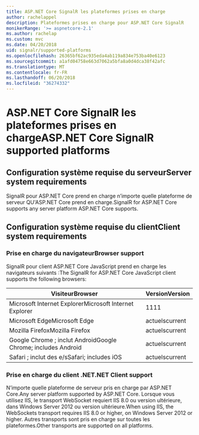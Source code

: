```yaml
---
title: ASP.NET Core SignalR les plateformes prises en charge
author: rachelappel
description: Plateformes prises en charge pour ASP.NET Core SignalR
monikerRange: '>= aspnetcore-2.1'
ms.author: rachelap
ms.custom: mvc
ms.date: 04/20/2018
uid: signalr/supported-platforms
ms.openlocfilehash: 26365bf62ac935eda4ab119a834e753ba40e6123
ms.sourcegitcommit: a1afd04758e663d7062a5bfa8a0d4dca38f42afc
ms.translationtype: MT
ms.contentlocale: fr-FR
ms.lasthandoff: 06/20/2018
ms.locfileid: "36274332"
---
```

# <a name="aspnet-core-signalr-supported-platforms"></a><span data-ttu-id="6febd-103">ASP.NET Core SignalR les plateformes prises en charge</span><span class="sxs-lookup"><span data-stu-id="6febd-103">ASP.NET Core SignalR supported platforms</span></span>

## <a name="server-system-requirements"></a><span data-ttu-id="6febd-104">Configuration système requise du serveur</span><span class="sxs-lookup"><span data-stu-id="6febd-104">Server system requirements</span></span>

<span data-ttu-id="6febd-105">SignalR pour ASP.NET Core prend en charge n’importe quelle plateforme de serveur QU'ASP.NET Core prend en charge.</span><span class="sxs-lookup"><span data-stu-id="6febd-105">SignalR for ASP.NET Core supports any server platform ASP.NET Core supports.</span></span>

## <a name="client-system-requirements"></a><span data-ttu-id="6febd-106">Configuration système requise du client</span><span class="sxs-lookup"><span data-stu-id="6febd-106">Client system requirements</span></span>

### <a name="browser-support"></a><span data-ttu-id="6febd-107">Prise en charge du navigateur</span><span class="sxs-lookup"><span data-stu-id="6febd-107">Browser support</span></span>

<span data-ttu-id="6febd-108">SignalR pour client ASP.NET Core JavaScript prend en charge les navigateurs suivants :</span><span class="sxs-lookup"><span data-stu-id="6febd-108">The SignalR for ASP.NET Core JavaScript client supports the following browsers:</span></span>

| <span data-ttu-id="6febd-109">Visiteur</span><span class="sxs-lookup"><span data-stu-id="6febd-109">Browser</span></span> | <span data-ttu-id="6febd-110">Version</span><span class="sxs-lookup"><span data-stu-id="6febd-110">Version</span></span> |
| ------- | ------- |
| <span data-ttu-id="6febd-111">Microsoft Internet Explorer</span><span class="sxs-lookup"><span data-stu-id="6febd-111">Microsoft Internet Explorer</span></span> | <span data-ttu-id="6febd-112">11</span><span class="sxs-lookup"><span data-stu-id="6febd-112">11</span></span> |
| <span data-ttu-id="6febd-113">Microsoft Edge</span><span class="sxs-lookup"><span data-stu-id="6febd-113">Microsoft Edge</span></span> | <span data-ttu-id="6febd-114">actuels</span><span class="sxs-lookup"><span data-stu-id="6febd-114">current</span></span> |
| <span data-ttu-id="6febd-115">Mozilla Firefox</span><span class="sxs-lookup"><span data-stu-id="6febd-115">Mozilla Firefox</span></span> | <span data-ttu-id="6febd-116">actuels</span><span class="sxs-lookup"><span data-stu-id="6febd-116">current</span></span> |
| <span data-ttu-id="6febd-117">Google Chrome ; inclut Android</span><span class="sxs-lookup"><span data-stu-id="6febd-117">Google Chrome; includes Android</span></span> | <span data-ttu-id="6febd-118">actuels</span><span class="sxs-lookup"><span data-stu-id="6febd-118">current</span></span> |
| <span data-ttu-id="6febd-119">Safari ; inclut des e/s</span><span class="sxs-lookup"><span data-stu-id="6febd-119">Safari; includes iOS</span></span> | <span data-ttu-id="6febd-120">actuels</span><span class="sxs-lookup"><span data-stu-id="6febd-120">current</span></span> |
 
### <a name="net-client-support"></a><span data-ttu-id="6febd-121">Prise en charge du client .NET</span><span class="sxs-lookup"><span data-stu-id="6febd-121">.NET Client support</span></span>

<span data-ttu-id="6febd-122">N’importe quelle plateforme de serveur pris en charge par ASP.NET Core.</span><span class="sxs-lookup"><span data-stu-id="6febd-122">Any server platform supported by ASP.NET Core.</span></span> <span data-ttu-id="6febd-123">Lorsque vous utilisez IIS, le transport WebSocket requiert IIS 8.0 ou version ultérieure, dans Windows Server 2012 ou version ultérieure.</span><span class="sxs-lookup"><span data-stu-id="6febd-123">When using IIS, the WebSockets transport requires IIS 8.0 or higher, on Windows Server 2012 or higher.</span></span> <span data-ttu-id="6febd-124">Autres transports sont pris en charge sur toutes les plateformes.</span><span class="sxs-lookup"><span data-stu-id="6febd-124">Other transports are supported on all platforms.</span></span>